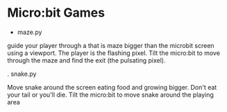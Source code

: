 # Micro:bit Games

- maze.py

guide your player through a that is maze bigger than the microbit screen using
 a viewport. The player is the flashing pixel. Tilt the micro:bit to move
 through the maze and find the exit (the pulsating pixel).


. snake.py

Move snake around the screen eating food and growing bigger.  Don't eat your
 tail or you'll die.  Tilt the micro:bit to move snake around the playing area